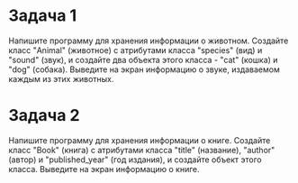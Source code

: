 # Задача 1
Напишите программу для хранения информации о животном. Создайте класс "Animal" (животное) с атрибутами класса "species" (вид) и "sound" (звук), и создайте два объекта этого класса - "cat" (кошка) и "dog" (собака).
Выведите на экран информацию о звуке, издаваемом каждым из этих животных.

# Задача 2
Напишите программу для хранения информации о книге. Создайте класс "Book" (книга) с атрибутами класса "title" (название), "author" (автор) и "published_year" (год издания), и создайте объект этого класса.
Выведите на экран информацию о книге.
